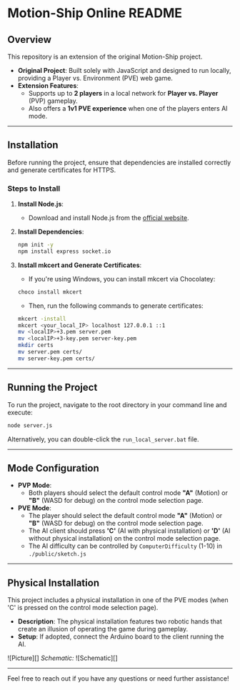 # Motion-Ship Online README

## Overview

This repository is an extension of the original Motion-Ship project.

- **Original Project**: Built solely with JavaScript and designed to run locally, providing a Player vs. Environment (PVE) web game.
- **Extension Features**:
  - Supports up to **2 players** in a local network for **Player vs. Player** (PVP) gameplay.
  - Also offers a **1v1 PVE experience** when one of the players enters AI mode.

---

## Installation

Before running the project, ensure that dependencies are installed correctly and generate certificates for HTTPS.

### Steps to Install

1. **Install Node.js**:
   - Download and install Node.js from the [official website](https://nodejs.org/).

2. **Install Dependencies**:
   ```bash
   npm init -y
   npm install express socket.io
   ```

3. **Install mkcert and Generate Certificates**:
   - If you're using Windows, you can install mkcert via Chocolatey:
   ```bash
   choco install mkcert
   ```
   - Then, run the following commands to generate certificates:
   ```bash
   mkcert -install
   mkcert <your_local_IP> localhost 127.0.0.1 ::1
   mv <localIP>+3.pem server.pem
   mv <localIP>+3-key.pem server-key.pem
   mkdir certs
   mv server.pem certs/
   mv server-key.pem certs/
   ```

---

## Running the Project

To run the project, navigate to the root directory in your command line and execute:

```bash
node server.js
```

Alternatively, you can double-click the `run_local_server.bat` file.

---

## Mode Configuration

- **PVP Mode**:
  - Both players should select the default control mode **"A"** (Motion) or **"B"** (WASD for debug) on the control mode selection page.
- **PVE Mode**:
  - The player should select the default control mode **"A"** (Motion) or **"B"** (WASD for debug) on the control mode selection page.
  - The AI client should press **'C'** (AI with physical installation) or **'D'** (AI without physical installation) on the control mode selection page. 
  - The AI difficulty can be controlled by ```ComputerDifficulty``` (1-10) in ```./public/sketch.js```

---

## Physical Installation

This project includes a physical installation in one of the PVE modes (when 'C' is pressed on the control mode selection page).

- **Description**: The physical installation features two robotic hands that create an illusion of operating the game during gameplay.
- **Setup**: If adopted, connect the Arduino board to the client running the AI.

![Picture][]  *Schematic:*  ![Schematic][]

---

Feel free to reach out if you have any questions or need further assistance!